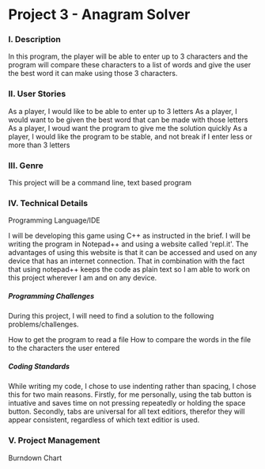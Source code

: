 # Project 3 - Anagram Solver

### I. Description

In this program, the player will be able to enter up to 3 characters and the program will compare these characters to a list of words and give the user the best word it can make using those 3 characters.

### II. User Stories

As a player, I would like to be able to enter up to 3 letters
As a player, I would want to be given the best word that can be made with those letters
As a player, I woud want the program to give me the solution quickly
As a player, I would like the program to be stable, and not break if I enter less or more than 3 letters

### III. Genre

This project will be a command line, text based program

### IV. Technical Details

Programming Language/IDE

I will be developing this game using C++ as instructed in the brief. I will be writing the program in Notepad++ and using a website called 'repl.it'. The advantages of using this website is that it can be accessed and used on any device that has an internet connection. That in combination with the fact that using notepad++ keeps the code as plain text so I am able to work on this project wherever I am and on any device.

##### Programming Challenges

During this project, I will need to find a solution to the following problems/challenges.

How to get the program to read a file
How to compare the words in the file to the characters the user entered

##### Coding Standards

While writing my code, I chose to use indenting rather than spacing, I chose this for two main reasons. Firstly, for me personally, using the tab button is intuative and saves time on not pressing repeatedly or holding the space button. Secondly, tabs are universal for all text editiors, therefor they will appear consistent, regardless of which text editior is used.

### V. Project Management

Burndown Chart
